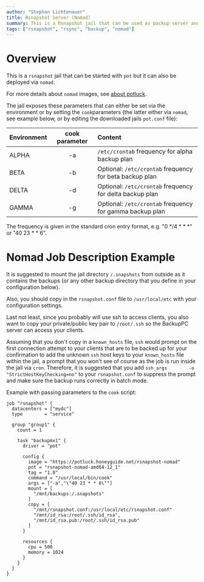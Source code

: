 ```yaml
---
author: "Stephan Lichtenauer"
title: Rsnapshot Server (Nomad)
summary: This is a Rsnapshot jail that can be used as backup server and be deployed via nomad.
tags: ["rsnapshot", "rsync", "backup", "nomad"]
---
```


# Overview

This is a ```rsnapshot``` jail that can be started with ```pot``` but it can also be deployed via ```nomad```.

For more details about ```nomad``` images, see [about potluck](https://potluck.honeyguide.net/micro/about-potluck/).

The jail exposes these parameters that can either be set via the environment or by setting the ```cook```parameters (the latter either via ```nomad```, see example below, or by editing the downloaded jails ```pot.conf``` file):

| Environment      | cook parameter     | Content      |
| :--------------- | :----------------: | :-----------|
| ALPHA       | -a              | ```/etc/crontab``` frequency for alpha backup plan |
| BETA       | -b              | Optional: ```/etc/crontab``` frequency for beta backup plan |
| DELTA       | -d              | Optional: ```/etc/crontab``` frequency for delta backup plan |
| GAMMA       | -g              | Optional: ```/etc/crontab``` frequency for gamma backup plan |

The frequency is given in the standard cron entry format, e.g. "0 */4 * * *" or "40 23 * * 6".


# Nomad Job Description Example

It is suggested to mount the jail directory ```/.snapshots``` from outside as it contains the backups (or any other backup directory that you define in your configuration below).

Also, you should copy in the ```rsnapshot.conf``` file to ```/usr/local/etc``` with your configuration settings.

Last not least, since you probably will use ssh to access clients, you also want to copy your private/public key pair to ```/root/.ssh``` so the BackupPC server can access your clients.

Assuming that you don't copy in a ```known_hosts``` file, ```ssh``` would prompt on the first connection attempt to your clients that are to be backed up for your confirmation to add the unknown ```ssh``` host keys to your ```known_hosts``` file within the jail, a prompt that you won't see of course as the job is run inside the jail via ```cron```. Therefore, it is suggested that you add ```ssh_args        -o "StrictHostKeyChecking=no"``` to your ```rsnapshot.conf``` to suppress the prompt and make sure the backup runs correctly in batch mode.

Example with passing parameters to the ```cook``` script:

```
job "rsnapshot" {
  datacenters = ["mydc"]
  type        = "service"

  group "group1" {
    count = 1

    task "backupmx1" {
      driver = "pot"

      config {
        image = "https://potluck.honeyguide.net/rsnapshot-nomad"
        pot = "rsnapshot-nomad-amd64-12_1"
        tag = "1.0"
        command = "/usr/local/bin/cook"
        args = ["-a","\"40 23 * * 6\""]
        mount = [
          "/mnt/backups:/.snapshots"
        ]
        copy = [
          "/mnt/rsnapshot.conf:/usr/local/etc/rsnapshot.conf"
          "/mnt/id_rsa:/root/.ssh/id_rsa",
          "/mnt/id_rsa.pub:/root/.ssh/id_rsa.pub"
        ]
      }

      resources {
        cpu = 500
        memory = 1024
      }
    }
  }
}
```
